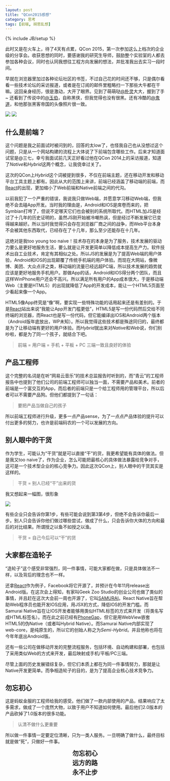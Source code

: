 ```yaml
---
layout: post
title: "QCon2015感想"
category: 思考
tags: [前端, 胡思乱想]
---
```

{% include JB/setup %}

此时又是在火车上，待了4天有点累，QCon 2015，第一次参加这么上档次的企业级的分享会。收获思想的同时，要感谢我的研究生导师，鼓励整个实验室的人都去参加各种会议，同时也认同我想往工程方向发展的想法，并批准我出去实习一段时间。

早就在浏览器里加过各种论坛社区的书签，不过自己花的时间还不够，只是偶尔看看一些技术论坛的采访报道，或者是在订阅的邮件里粗略扫一下那些大牛都在干嘛。这回亲身经历，很是激动，大开了眼界。见到了萌萌哒[@朴灵](http://weibo.com/u/1744667943)大大，握到了手~ 还看到了传说中的[@玉伯](http://weibo.com/u/1748374882)，自称黑侠，但我觉得也没有很黑。还有冷酷的[@鬼道](http://weibo.com/u/1191398254)，和他那张黑客帝国的头像照片很一致。

<!-- break -->

<img src="/assets/photos/20150426_01.jpg" style="max-width:600px;">

<img src="/assets/photos/20150426_02.jpg" style="max-width:600px;">



什么是前端？
-------------
这个问题是我之前面试时被问到的，回答的太low了，也怪我自己也从没想过这个问题，只是从一个网站构建的流程上大体说了下前端包含哪些工作。后来才知道面试官是@三七，幸亏我面试前几天正好看过他在QCon 2014上的采访报道，知道了*Native*和*Hybrid*这两个概念，让我侥幸过关了。

这次的QCon上*Hybrid*这个词被提到很多，不仅在前端主题，还在移动开发和移动平台工具主题上都有。因此从大的范围上来讲，前端已经涵盖了移动端的前端，而[React](http://facebook.github.io/react-native/)的出现，更加缩小了Web前端和Native前端之间的代沟。

以前我犯了一个严重的错误，我说我只做Web端，并愿意学习移动Web端，但我绝不会去碰App开发。当时我的理由是，Android和IOS是席卷而来的，把Symbian打垮了，但说不定哪天它们也会被别的系统所取代。而HTML加JS是经过了十几年的历史证明的，虽然JS刚开始被冷嘲热讽，但是经过不断发展它已变得越来越好。所以当时我觉得只会存在浏览器厂商之间的战争，而Web平台本身不会被其他东西取代，已经存在了十几年，那么至少还能存在十几年。

这绝对是我too young too naive！技术存在的本身是为了服务，技术发展的驱动力要么是更好地服务生活，要么就是让开发更简单以降低成本提高生产力。软件技术出自工业技术，肯定有其相似之处。所以JS的发展是为了提高Web端的用户体验，Android和IOS的出现颠覆了传统手机端的用户体验。而现在大网站，像微博、美团、大众点评之类，移动端的流量已经远超PC端，所以技术发展的趋势就应该是更好地服务手机用户。那做App的话，Android和IOS得分两个团队，而且这样WinPhone用户还会不高兴。所以满足所有用户的App成本很大，于是移动端Web（主要是HTML5）的出现就降低了App的开发成本，能让一个HTML5页面至少看起来像一个App。

HTML5像App终究是“像”啊，要实现一些特殊功能的话用起来还是有差别的。于是[React](http://facebook.github.io/react-native/)站出来说“我能让App开发门槛更低”，HTML5是写一份代码然后交给不同终端的浏览器，而React也是写一份代码，但它能编译出IOS和Android两个版本（Android版年底放出，WP未知）。所以我觉得这些技术都是殊途同归的，最终都是为了让移动端有更好的用户体验。而*Hybrid*就出来对*Native*和*Web*说，你们别吵啦，都是为了同一个孩子，就结合下吧。

> 前端 = 用户端 = 手机 + 平板 + PC 三端一致且良好的体验



产品工程师
------------
这个完整的名词是在听“网易云音乐”的技术总监报告时听到的，而“青云”的工程师报告中也提到了他们公司的前端工程师可以独当一面，不需要产品和美术。前者的前端是一个富交互的App，而后者的前端只是一个给工程师用的管理平台，所以后者可以不需要产品狗。但他们都提到了一句话：

> 要把产品当做自己的孩子

所以前端工程师进行升级，更多一点产品sense，为了一点点产品体验的提升可以付出更多的努力，也许是前端码农的一个可以发展的方向。



别人眼中的干货
----------------
作为学生，可能认为“干货”就是可以直接“干”的货，我更希望能有具体的做法。但是我又too naive了，作为企业，怎么可能把最核心的具体做法暴露给竞争对手，这可是一个技术型企业的核心竞争力。因此这次QCon上，别人眼中的干货其实是这样的。

> 干货 = 别人已经“干”出来的货

我又想起来一幅图，很形象

<img src="/assets/photos/draw_horse.jpg" style="max-width:389px;">

有些企业只会告诉你第1步，有些可能会说到第3第4步，但绝不会告诉你最后一步。别人只会告诉你他们做过哪些尝试，做成了什么，只会告诉你大体的方向和最后的对比结果。所谓授之以鱼不如授之以渔。

> 干货 = 自己今后可以“干”的货



大家都在造轮子
----------------
“造轮子”这个感受非常强烈，同一件事情，可能大家都在做，只是具体做法不一样，以及背后的理念也不一样。

还拿[React](http://facebook.github.io/react-native/)作为例子，Facebook将它开源了，并预计在今年11月release出Android版。在这次会上得知，有家叫Geek Zoo Studio的创业公司也做了类似的事情，并且赶在这次大会前一周也开源了，它叫[SAMURAI](https://github.com/hackers-painters/samurai-native)。React Native旨在帮助Web程序员也能开发IOS应用，用JSX的方式，降低IOS的开发门槛。而Samurai Native旨在让IOS开发者能够用类似HTML标签的方式来开发（将类名写成HTML标签名）。而在此之前已经有[PhoneGap](http://phonegap.com/)，但它是用WebView嵌套HTML5的伪Native（或者叫Hybrid Native）。而Samurai Native内部实现了web-core，是纯原生的，所以它的创始人称之为*Semi-Hybrid*。并且他称也将在今年年底出Android版。

还有一些公司在做移动开发的完整流程服务，包括环境、自动构建和部署，也包括了采用类似Web的方式来开发，最后映射成手机/平板/PC三端。

尽管上面的历史发展错综复杂，但它们本质上都在为同一件事情努力，那就是让Native开发更简单。而争相造轮子的目的，是为了提高企业核心技术竞争力。



勿忘初心
----------
这是蚂蚁金服的工程师给我的感受。他们做了一款内部使用的产品，结果响应了太多需求，做成了一个庞然大物，以致于用户不知道如何使用。最后他们2.0版本的产品砍掉了1.0版本的很多功能。

> 认清不做什么更重要

所以做一件事情一定要定位清晰，只为一类人服务。一旦明确了做什么，最终目标就是做“死”，只做好一件事。


<div style="font-size:20px; font-weight:bold; line-height:30px; text-align:center;">
    勿忘初心<br>
    远方的路<br>
    永不止步<br>
</div>